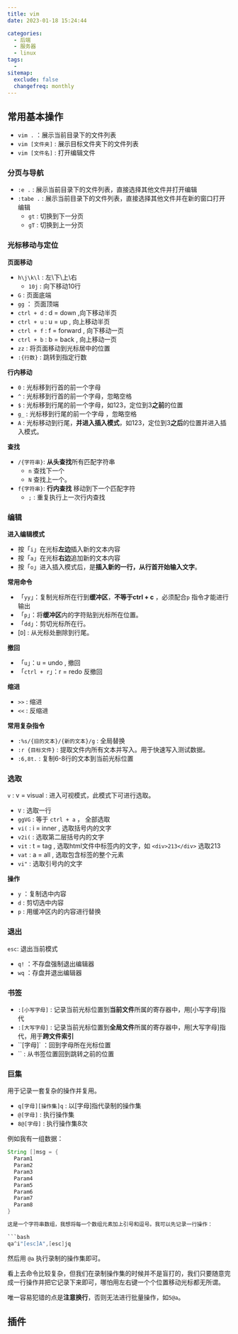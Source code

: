 ```yaml
---
title: vim
date: 2023-01-18 15:24:44

categories:
  - 后端
  - 服务器
  - linux
tags:
  - 
sitemap:
  exclude: false
  changefreq: monthly
---
```


## 常用基本操作

- `vim .` ：展示当前目录下的文件列表
- `vim [文件夹]` : 展示目标文件夹下的文件列表
- `vim [文件名]` : 打开编辑文件

### 分页与导航

- `:e .` : 展示当前目录下的文件列表，直接选择其他文件并打开编辑
- `:tabe .` : 展示当前目录下的文件列表，直接选择其他文件并在新的窗口打开编辑
  - `gt` : 切换到下一分页
  - `gT` : 切换到上一分页

###  光标移动与定位

**页面移动**

- `h\j\k\l` : 左\下\上\右
  - `10j` : 向下移动10行
- `G` : 页面底端
- `gg` ： 页面顶端
- `ctrl + d` : d = down ,向下移动半页
- `ctrl + u` : u = up , 向上移动半页
- `ctrl + f` : f = forward , 向下移动一页
- `ctrl + b` : b = back , 向上移动一页
- `zz` : 将页面移动到光标居中的位置
- `:{行数}` : 跳转到指定行数

**行内移动**

- `0` : 光标移到行首的前一个字母
- `^` : 光标移到行首的前一个字母，忽略空格
- `$` : 光标移到行尾的前一个字母，如123，定位到3**之前**的位置
- `g_` : 光标移到行尾的前一个字母 ，忽略空格
- `A` : 光标移动到行尾，**并进入插入模式**，如123，定位到3**之后**的位置并进入插入模式。

**查找**

- `/{字符串}`:  **从头查找**所有匹配字符串 
  - `n` 查找下一个
  - `N` 查找上一个。
- `f{字符串}`: **行内查找** 移动到下一个匹配字符
  - `;` : 重复执行上一次行内查找

### 编辑

**进入编辑模式**

- 按「`i`」在光标**左边**插入新的文本内容
- 按「`a`」在光标**右边**追加新的文本内容
- 按「`o`」进入插入模式后，是**插入新的一行，从行首开始输入文字**。

**常用命令**

- 「`yy`」：复制光标所在行到**缓冲区**，**不等于ctrl + c** ，必须配合`p` 指令才能进行输出
- 「`p`」：将**缓冲区**内的字符贴到光标所在位置。
- 「`dd`」：剪切光标所在行。
- [`D`] : 从光标处删除到行尾。

**撤回**

- 「`u`」：u = undo , 撤回
- 「`ctrl + r`」：r = redo 反撤回

**缩进**

- `>>` : 缩进
- `<<` : 反缩进


**常用复杂指令**

- `:%s/{旧的文本}/{新的文本}/g` : 全局替换
- `:r {目标文件}` : 提取文件内所有文本并写入。用于快速写入测试数据。
- `:6,8t.` : 复制6-8行的文本到当前光标位置


### 选取

`v` : v = visual : 进入可视模式，此模式下可进行选取。

- `V` : 选取一行
- `ggVG` : 等于 `ctrl + a` ， 全部选取
- `vi(` : i = inner , 选取括号内的文字
- `v2i(` : 选取第二层括号内的文字
- `vit` : t = tag , 选取html文件中标签内的文字，如 `<div>213</div>` 选取213
- `vat` : a = all , 选取包含标签的整个元素
- `vi"` : 选取引号内的文字

**操作**

- `y` ：复制选中内容 
- `d` : 剪切选中内容
- `p` : 用缓冲区内的内容进行替换

### 退出

`esc`: 退出当前模式 

- `q!` ：不存盘强制退出编辑器
- `wq` ：存盘并退出编辑器

### 书签

- `:[小写字母]` : 记录当前光标位置到**当前文件**所属的寄存器中，用[小写字母]指代
- `:[大写字母]` : 记录当前光标位置到**全局文件**所属的寄存器中，用[大写字母]指代，用于**跨文件索引**
- ``[字母]` ：回到字母所在光标位置 
- `` : 从书签位置回到跳转之前的位置


### 巨集

用于记录一套复杂的操作并复用。 

- `q[字母][操作集]q` : 以[字母]指代录制的操作集
- `@[字母]` : 执行操作集
- `8@[字母]` : 执行操作集8次

例如我有一组数据：

```java
String []msg = {
  Param1
  Param2
  Param3
  Param4
  Param5
  Param6
  Param7
  Param8
}

这是一个字符串数组，我想将每一个数组元素加上引号和逗号。我可以先记录一行操作：

```bash
qa^i"[esc]A",[esc]jq
```

然后用 `@a` 执行录制的操作集即可。

看上去命令比较复杂，但我们在录制操作集的时候并不是盲打的，我们只要随意完成一行操作并把它记录下来即可，哪怕用左右键一个个位置移动光标都无所谓。

唯一容易犯错的点是**注意换行**，否则无法进行批量操作，如`5@a`。



## 插件
